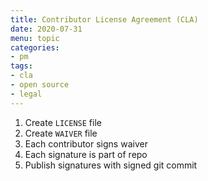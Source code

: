 ```yaml
---
title: Contributor License Agreement (CLA)
date: 2020-07-31
menu: topic
categories:
- pm
tags:
- cla
- open source
- legal
---
```


1. Create `LICENSE` file
2. Create `WAIVER` file
3. Each contributor signs waiver
4. Each signature is part of repo
5. Publish signatures with signed git commit
